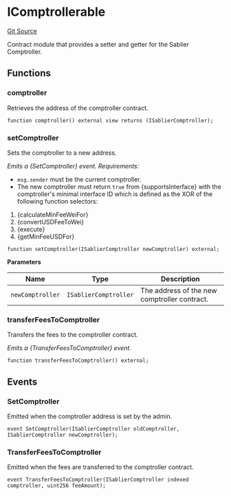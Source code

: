 # IComptrollerable

[Git Source](https://github.com/sablier-labs/evm-utils/blob/0b3bc38ab8badd135fc178b757afaf6902f1f63c/src/interfaces/IComptrollerable.sol)

Contract module that provides a setter and getter for the Sablier Comptroller.

## Functions

### comptroller

Retrieves the address of the comptroller contract.

```solidity
function comptroller() external view returns (ISablierComptroller);
```

### setComptroller

Sets the comptroller to a new address.

_Emits a {SetComptroller} event. Requirements:_

- `msg.sender` must be the current comptroller.
- The new comptroller must return `true` from {supportsInterface} with the comptroller's minimal interface ID which is
  defined as the XOR of the following function selectors:

1. {calculateMinFeeWeiFor}
2. {convertUSDFeeToWei}
3. {execute}
4. {getMinFeeUSDFor}

```solidity
function setComptroller(ISablierComptroller newComptroller) external;
```

**Parameters**

| Name             | Type                  | Description                                  |
| ---------------- | --------------------- | -------------------------------------------- |
| `newComptroller` | `ISablierComptroller` | The address of the new comptroller contract. |

### transferFeesToComptroller

Transfers the fees to the comptroller contract.

_Emits a {TransferFeesToComptroller} event._

```solidity
function transferFeesToComptroller() external;
```

## Events

### SetComptroller

Emitted when the comptroller address is set by the admin.

```solidity
event SetComptroller(ISablierComptroller oldComptroller, ISablierComptroller newComptroller);
```

### TransferFeesToComptroller

Emitted when the fees are transferred to the comptroller contract.

```solidity
event TransferFeesToComptroller(ISablierComptroller indexed comptroller, uint256 feeAmount);
```
